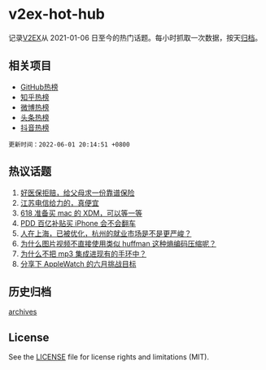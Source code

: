 # v2ex-hot-hub

 记录[V2EX](https://www.v2ex.com/)从 2021-01-06 日至今的热门话题。每小时抓取一次数据，按天[归档](archives)。
 
 ## 相关项目

- [GitHub热榜](https://github.com/snaildev/github-hot-hub)
- [知乎热榜](https://github.com/snaildev/zhihu-hot-hub)
- [微博热榜](https://github.com/snaildev/weibo-hot-hub)
- [头条热榜](https://github.com/snaildev/toutiao-hot-hub)
- [抖音热榜](https://github.com/snaildev/douyin-hot-hub)


 `更新时间：2022-06-01 20:14:51 +0800`

## 热议话题

1. [好医保拒赔，给父母求一份靠谱保险](https://www.v2ex.com/t/856575)
1. [江苏电信给力的，真便宜](https://www.v2ex.com/t/856548)
1. [618 准备买 mac 的 XDM，可以等一等](https://www.v2ex.com/t/856620)
1. [PDD 百亿补贴买 iPhone 会不会翻车](https://www.v2ex.com/t/856642)
1. [人在上海，已被优化，杭州的就业市场是不是更严峻？](https://www.v2ex.com/t/856640)
1. [为什么图片视频不直接使用类似 huffman 这种熵编码压缩呢？](https://www.v2ex.com/t/856697)
1. [为什么不把 mp3 集成进现有的手环中？](https://www.v2ex.com/t/856652)
1. [分享下 AppleWatch 的六月挑战目标](https://www.v2ex.com/t/856680)

## 历史归档

[archives](archives)

## License

See the [LICENSE](LICENSE) file for license rights and limitations (MIT).
